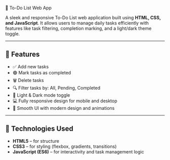 📝 To-Do List Web App 

A sleek and responsive To-Do List web application built using **HTML, CSS, and JavaScript**. It allows users to manage daily tasks efficiently with features like task filtering, completion marking, and a light/dark theme toggle.

---

## 🌟 Features

- ✅ Add new tasks
- 🟢 Mark tasks as completed
- 🗑️ Delete tasks
- 🔍 Filter tasks by: All, Pending, Completed
- 🌙 Light & Dark mode toggle
- 💻 Fully responsive design for mobile and desktop
- 🎨 Smooth UI with modern design and animations

---

## 🚀 Technologies Used

- **HTML5** – for structure  
- **CSS3** – for styling (flexbox, gradients, transitions)  
- **JavaScript (ES6)** – for interactivity and task management logic

